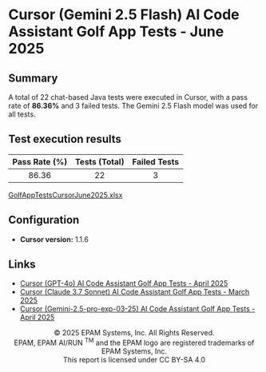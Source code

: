 # Cursor (Gemini  2.5 Flash) AI Code Assistant Golf App Tests - June 2025

## Summary

A total of 22 chat-based Java tests were executed in Cursor, with a pass rate of **86.36%** and 3 failed tests. The Gemini 2.5 Flash model was used for all tests.

## Test execution results

| Pass Rate (%) | Tests (Total) | Failed Tests |
|:-------------:|:-------------:|:------------:|
| 86.36         | 22            | 3            |

[GolfAppTestsCursorJune2025.xlsx](../../../../../reports/2025/GolfAppTestsCursorGemini2.5FlashJune2025.xlsx)

## Configuration

- **Cursor version:** 1.1.6

## Links

- [Cursor (GPT-4o) AI Code Assistant Golf App Tests - April 2025](cursor-gpt4o-golf-app-tests-april-2025.md)
- [Cursor (Claude 3.7 Sonnet) AI Code Assistant Golf App Tests - March 2025](cursor-sonnet3.7-golf-app-tests-march-2025.md)
- [Cursor (Gemini-2.5-pro-exp-03-25) AI Code Assistant Golf App Tests - April 2025](cursor-gemini2.5-golf-app-tests-april-2025.md)

<p style="text-align: center;">    © 2025 EPAM Systems, Inc. All Rights Reserved.<br/>    EPAM, EPAM AI/RUN <sup>TM</sup> and the EPAM logo are registered trademarks of EPAM Systems, Inc.<br>    This report is licensed under CC BY-SA 4.0<br/></p>

